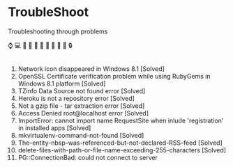# TroubleShoot
Troubleshooting through problems

:watch: :computer: :guitar: :key: :girl: :boy: :man: :woman: :rose: :book: :lock:<br><br>
1. Network icon disappeared in Windows 8.1 [Solved] <br>
2. OpenSSL Certificate verification problem while using RubyGems in Windows 8.1 platform [Solved]<br>
3. TZinfo Data Source not found error [Solved]<br>
4. Heroku is not a repository error [Solved]<br>
5. Not a gzip file - tar extraction error [Solved]<br>
6. Access Denied root@localhost error [Solved]<br>
7. ImportError: cannot import name RequestSite when inlude 'registration' in installed apps [Solved]<br>
8. mkvirtualenv-command-not-found [Solved]<br>
9. The-entity-nbsp-was-referenced-but-not-declared-RSS-feed [Solved]<br>
10. delete-files-with-path-or-file-name-exceeding-255-characters [Solved] <br>
11. PG::ConnectionBad: could not connect to server

